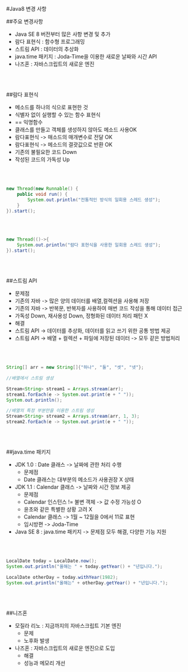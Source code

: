 #Java8 변경 사항

##주요 변경사항
- Java SE 8 버전부터 많은 사항 변경 및 추가
- 람다 표현식 : 함수형 프로그래밍
- 스트림 API : 데이터의 추상화
- java.time 패키지 : Joda-Time을 이용한 새로운 날짜와 시간 API
- 나즈혼 : 자바스크립트의 새로운 엔진

<br><br>

##람다 표현식
- 메소드를 하나의 식으로 표현한 것
- 식별자 없이 실행할 수 있는 함수 표현식
- == 익명함수
- 클래스를 만들고 객체를 생성하지 않아도 메소드 사용OK
- 람다표현식 -> 매소드의 매개변수로 전달 OK
- 람다표현식 -> 메소드의 결괏값으로 반환 OK
- 기존의 불필요한 코드 Down
- 작성된 코드의 가독성 Up

<br><br>

```java
new Thread(new Runnable() {
	public void run() {
		System.out.println("전통적인 방식의 일회용 스레드 생성");
	}
}).start();
```

<br><br>

```java
new Thread(()->{
	System.out.println("람다 표현식을 사용한 일회용 스레드 생성");
}).start();
```

<br><br>

##스트림 API
- 문제점
- 기존의 자바 -> 많은 양의 데이터를 배열,컬렉션을 사용해 저장
- 기존의 자바 -> 반복문, 반복자를 사용하여 매번 코드 작성을 통해 데이터 접근
- 가독성 Down, 재사용성 Down, 정형화된 데이터 처리 패턴 X
- 해결
- 스트림 API -> 데이터를 추상화, 데이터를 읽고 쓰기 위한 공통 방법 제공
- 스트림 API -> 배열 + 컬렉션 + 파일에 저장된 데이터 -> 모두 같은 방법처리

<br><br>

```java
String[] arr = new String[]{"하나", "둘", "셋", "넷"};

//배열에서 스트림 생성

Stream<String> stream1 = Arrays.stream(arr);
stream1.forEach(e -> System.out.print(e + " "));
System.out.println();

//배열의 특정 부분만을 이용한 스트림 생성
Stream<String> stream2 = Arrays.stream(arr, 1, 3);
stream2.forEach(e -> System.out.print(e + " "));
```

<br><br>

##java.time 패키지
- JDK 1.0 : Date 클래스 -> 날짜에 관한 처리 수행
	- 문제점
	- Date 클래스는 대부분의 메소드가 사용권장 X 상태
- JDK 1.1 : Calendar 클래스 -> 날짜와 시간 정보 제공
	- 문제점
	- Calendar 인스턴스 != 불변 객체 -> 값 수정 가능성 O
	- 윤초와 같은 특별한 상황 고려 X
	- Calendar 클래스 -> 1월 ~ 12월을 0에서 11로 표현
	- 임시방편 -> Joda-Time
- Java SE 8 : java.time 패키지 -> 문제점 모두 해결, 다양한 기능 지원

<br><br>

```java
LocalDate today = LocalDate.now();
System.out.println("올해는 " + today.getYear() + "년입니다.");

LocalDate otherDay = today.withYear(1982);
System.out.println("올해는" + otherDay.getYear() + "년입니다.");
```
<br><br>

##니즈혼
- 모질라 리노 : 지금까지의 자바스크립트 기본 엔진
	- 문제
	- 노후화 발생
- 나즈혼 : 자바스크립트의 새로운 엔진으로 도입
	- 해결
	- 성능과 메모리 개선

<br><br>


